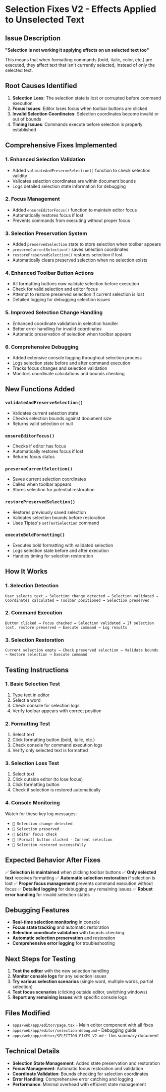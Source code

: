 # Selection Fixes V2 - Effects Applied to Unselected Text

## Issue Description
**"Selection is not working it applying effects on un selected text too"**

This means that when formatting commands (bold, italic, color, etc.) are executed, they affect text that isn't currently selected, instead of only the selected text.

## Root Causes Identified
1. **Selection Loss**: The selection state is lost or corrupted before command execution
2. **Focus Issues**: Editor loses focus when toolbar buttons are clicked
3. **Invalid Selection Coordinates**: Selection coordinates become invalid or out of bounds
4. **Timing Issues**: Commands execute before selection is properly established

## Comprehensive Fixes Implemented

### 1. Enhanced Selection Validation
- Added `validateAndPreserveSelection()` function to check selection validity
- Validates selection coordinates are within document bounds
- Logs detailed selection state information for debugging

### 2. Focus Management
- Added `ensureEditorFocus()` function to maintain editor focus
- Automatically restores focus if lost
- Prevents commands from executing without proper focus

### 3. Selection Preservation System
- Added `preservedSelection` state to store selection when toolbar appears
- `preserveCurrentSelection()` saves selection coordinates
- `restorePreservedSelection()` restores selection if lost
- Automatically clears preserved selection when no selection exists

### 4. Enhanced Toolbar Button Actions
- All formatting buttons now validate selection before execution
- Check for valid selection and editor focus
- Attempt to restore preserved selection if current selection is lost
- Detailed logging for debugging selection issues

### 5. Improved Selection Change Handling
- Enhanced coordinate validation in selection handler
- Better error handling for invalid coordinates
- Automatic preservation of selection when toolbar appears

### 6. Comprehensive Debugging
- Added extensive console logging throughout selection process
- Logs selection state before and after command execution
- Tracks focus changes and selection validation
- Monitors coordinate calculations and bounds checking

## New Functions Added

### `validateAndPreserveSelection()`
- Validates current selection state
- Checks selection bounds against document size
- Returns valid selection or null

### `ensureEditorFocus()`
- Checks if editor has focus
- Automatically restores focus if lost
- Returns focus status

### `preserveCurrentSelection()`
- Saves current selection coordinates
- Called when toolbar appears
- Stores selection for potential restoration

### `restorePreservedSelection()`
- Restores previously saved selection
- Validates selection bounds before restoration
- Uses Tiptap's `setTextSelection` command

### `executeBoldFormatting()`
- Executes bold formatting with validated selection
- Logs selection state before and after execution
- Handles timing for selection restoration

## How It Works

### 1. Selection Detection
```
User selects text → Selection change detected → Selection validated → Coordinates calculated → Toolbar positioned → Selection preserved
```

### 2. Command Execution
```
Button clicked → Focus checked → Selection validated → If selection lost, restore preserved → Execute command → Log results
```

### 3. Selection Restoration
```
Current selection empty → Check preserved selection → Validate bounds → Restore selection → Execute command
```

## Testing Instructions

### 1. Basic Selection Test
1. Type text in editor
2. Select a word
3. Check console for selection logs
4. Verify toolbar appears with correct position

### 2. Formatting Test
1. Select text
2. Click formatting button (bold, italic, etc.)
3. Check console for command execution logs
4. Verify only selected text is formatted

### 3. Selection Loss Test
1. Select text
2. Click outside editor (to lose focus)
3. Click formatting button
4. Check if selection is restored automatically

### 4. Console Monitoring
Watch for these key log messages:
- `🎯 Selection change detected`
- `🎯 Selection preserved`
- `🎯 Editor focus check`
- `🎯 [Format] button clicked - Current selection`
- `🎯 Selection restored successfully`

## Expected Behavior After Fixes

✅ **Selection is maintained** when clicking toolbar buttons
✅ **Only selected text** receives formatting
✅ **Automatic selection restoration** if selection is lost
✅ **Proper focus management** prevents command execution without focus
✅ **Detailed logging** for debugging any remaining issues
✅ **Robust error handling** for invalid selection states

## Debugging Features

- **Real-time selection monitoring** in console
- **Focus state tracking** and automatic restoration
- **Selection coordinate validation** with bounds checking
- **Automatic selection preservation** and restoration
- **Comprehensive error logging** for troubleshooting

## Next Steps for Testing

1. **Test the editor** with the new selection handling
2. **Monitor console logs** for any selection issues
3. **Try various selection scenarios** (single word, multiple words, partial selection)
4. **Test focus scenarios** (clicking outside editor, switching windows)
5. **Report any remaining issues** with specific console logs

## Files Modified

- `apps/web/app/editor/page.tsx` - Main editor component with all fixes
- `apps/web/app/editor/selection-debug.md` - Debugging guide
- `apps/web/app/editor/SELECTION_FIXES_V2.md` - This summary document

## Technical Details

- **Selection State Management**: Added state preservation and restoration
- **Focus Management**: Automatic focus restoration and validation
- **Coordinate Validation**: Bounds checking for selection coordinates
- **Error Handling**: Comprehensive error catching and logging
- **Performance**: Minimal overhead with efficient state management
